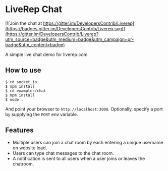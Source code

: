 
# LiveRep Chat

[![Join the chat at https://gitter.im/DevelopersContrib/Liverep](https://badges.gitter.im/DevelopersContrib/Liverep.svg)](https://gitter.im/DevelopersContrib/Liverep?utm_source=badge&utm_medium=badge&utm_campaign=pr-badge&utm_content=badge)

A simple live chat demo for liverep.com

## How to use

```
$ cd socket.io
$ npm install
$ cd examples/chat
$ npm install
$ node .
```

And point your browser to `http://localhost:3000`. Optionally, specify
a port by supplying the `PORT` env variable.

## Features

- Multiple users can join a chat room by each entering a unique username
on website load.
- Users can type chat messages to the chat room.
- A notification is sent to all users when a user joins or leaves
the chatroom.
